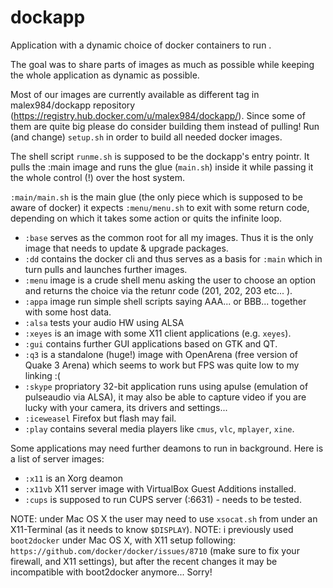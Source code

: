 # dockapp
Application with a dynamic choice of docker containers to run .

The goal was to share parts of images as much as possible while keeping the whole application as dynamic as possible. 

Most of our images are currently available as different tag in malex984/dockapp repository (https://registry.hub.docker.com/u/malex984/dockapp/).
Since some of them are quite big please do consider building them instead of pulling!
Run (and change) `setup.sh` in order to build all needed docker images. 

The shell script `runme.sh` is supposed to be the dockapp's entry pointr. 
It pulls the :main image and runs the glue (`main.sh`) inside it while passing it the whole control (!) over the host system. 

`:main/main.sh` is the main glue (the only piece which is supposed to be aware of docker) it expects `:menu/menu.sh` to exit with some return code, depending on which it takes some action or quits the infinite loop.

* `:base` serves as the common root for all my images. Thus it is the only image that needs to update & upgrade packages.
* `:dd` contains the docker cli and thus serves as a basis for `:main` which in turn pulls and launches further images.
* `:menu` image is a crude shell menu asking the user to choose an option and returns the choice via the retunr code (201, 202, 203 etc... ).
* `:appa` image run simple shell scripts saying AAA... or BBB... together with some host data.
* `:alsa` tests your audio HW using ALSA
* `:xeyes` is an image with some X11 client applications (e.g. `xeyes`).
* `:gui` contains further GUI applications based on GTK and QT. 
* `:q3` is a standalone (huge!) image with OpenArena (free version of Quake 3 Arena) which seems to work but FPS was quite low to my linking :(
* `:skype` propriatory 32-bit application runs using apulse (emulation of pulseaudio via ALSA), it may also be able to capture video if you are lucky with your camera, its drivers and settings...
* `:iceweasel` Firefox but flash may fail. 
* `:play` contains several media players like `cmus`, `vlc`, `mplayer`, `xine`.

Some applications may need further deamons to run in background. Here is a list of server images:
* `:x11` is an Xorg deamon
* `:x11vb` X11 server image with VirtualBox Guest Additions installed.
* `:cups` is supposed to run CUPS server (:6631) - needs to be tested.


NOTE: under Mac OS X the user may need to use `xsocat.sh` from under an X11-Terminal (as it needs to know `$DISPLAY`). 
NOTE: i previously used `boot2docker` under Mac OS X, with X11 setup
following: `https://github.com/docker/docker/issues/8710` (make sure to
fix your firewall, and X11 settings), but after the recent changes it may be incompatible with boot2docker anymore... Sorry!

